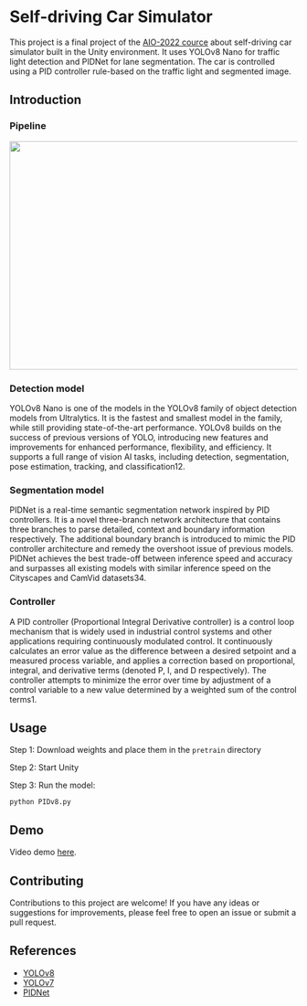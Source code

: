 # Self-driving Car Simulator

This project is a final project of the [AIO-2022 cource](https://www.facebook.com/aivietnam.edu.vn) about self-driving car simulator built in the Unity environment. It uses YOLOv8 Nano for traffic light detection and PIDNet for lane segmentation. The car is controlled using a PID controller rule-based on the traffic light and segmented image.

## Introduction
### Pipeline
<p align="center">
  <img src="https://user-images.githubusercontent.com/90423581/236652354-843e9a41-3289-435c-be5a-fee681d38f2f.png" data-canonical-src="https://gyazo.com/eb5c5741b6a9a16c692170a41a49c858.png" width="600" height="400" />
</p>

### Detection model
YOLOv8 Nano is one of the models in the YOLOv8 family of object detection models from Ultralytics. It is the fastest and smallest model in the family, while still providing state-of-the-art performance. YOLOv8 builds on the success of previous versions of YOLO, introducing new features and improvements for enhanced performance, flexibility, and efficiency. It supports a full range of vision AI tasks, including detection, segmentation, pose estimation, tracking, and classification12.

### Segmentation model
PIDNet is a real-time semantic segmentation network inspired by PID controllers. It is a novel three-branch network architecture that contains three branches to parse detailed, context and boundary information respectively. The additional boundary branch is introduced to mimic the PID controller architecture and remedy the overshoot issue of previous models. PIDNet achieves the best trade-off between inference speed and accuracy and surpasses all existing models with similar inference speed on the Cityscapes and CamVid datasets34.

### Controller
A PID controller (Proportional Integral Derivative controller) is a control loop mechanism that is widely used in industrial control systems and other applications requiring continuously modulated control. It continuously calculates an error value as the difference between a desired setpoint and a measured process variable, and applies a correction based on proportional, integral, and derivative terms (denoted P, I, and D respectively). The controller attempts to minimize the error over time by adjustment of a control variable to a new value determined by a weighted sum of the control terms1.

## Usage
Step 1: Download weights and place them in the ```pretrain``` directory

Step 2: Start Unity

Step 3: Run the model:

```
python PIDv8.py
```


## Demo

Video demo [here](https://youtu.be/gZ3nPZWp-eE).

## Contributing

Contributions to this project are welcome! If you have any ideas or suggestions for improvements, please feel free to open an issue or submit a pull request.


## References
* [YOLOv8](https://github.com/ultralytics/ultralytics)
* [YOLOv7](https://github.com/WongKinYiu/yolov7)
* [PIDNet](https://github.com/XuJiacong/PIDNet)
